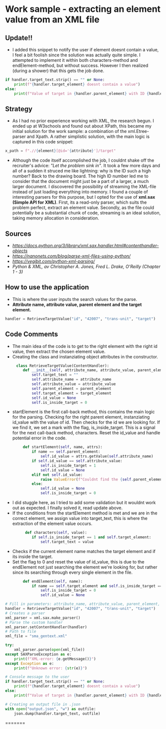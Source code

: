
# Work sample - extracting an element value from an XML file

## Update!!
* I added this snippet to notify the user if element doesnt contain a value, I feel a bit foolish since the solution was actually quite simple. I attempted to implement it within both characters-method and endElement-method, but without success. However I then realized (during a shower) that this gets the job done.

```python
if handler.target_text.strip() == "" or None:
    print(f"{handler.target_element} doesnt contain a value")
else:
    print(f"Value of target in {handler.parent_element} with ID {handler.attribute_value}: \n\t------> {handler.target_text} <------")
```

## Strategy
* As I had no prior experience working with XML, the research begun. I ended up at W3schools and found out about XPath, this became my initial solution for the work sample: a combination of the xml.Etree-parser and Xpath. A rather simplistic solution, with the main logic is captured in this code snippet:

```python
x_path = f".//{element}[@id='{attribute}']/target"
```  

* Although the code itself accomplished the job, I couldnt shake off the recruiter's advice: *"Let the problem sink in"*. It took a few more days and all of a sudden it struced me like lightning: why is the ID such a high number? Back to the drawing board. 
The high ID number led me to consider that the document might just be a part of a larger, a much larger document. I discovered the possibility of streaming the XML-file instead of just loading everything into memory.
I found a couple of interesting parsers for this purpose, but I opted for the use of **xml.sax (Simple API for XML)**. First, its a read-only parser, which suits the problem perfect, extract an element value. Secondly, as the file could potentially be a substantial chunk of code, streaming is an ideal solution, taking memory allocation in consideration.


## Sources
- *https://docs.python.org/3/library/xml.sax.handler.html#contenthandler-objects*
- *https://nanonets.com/blog/parse-xml-files-using-python/*
- *https://vegibit.com/python-xml-parsing/*
- *Python & XML, av Christopher A. Jones, Fred L. Drake, O'Reilly (Chapter 1 - 3)*


## How to use the application
- This is where the user inputs the search values for the parse.
- **Attribute name, attribute value, parent element and the target element.**
```python
handler = RetrieveTargetValue("id", "42007", "trans-unit", "target")
```

## Code Comments
- The main idea of the code is to get to the right element with the right id value, then extract the chosen element value.
- Creating the class and instanziating object attributes in the constructor. 
```python
     class RetrieveTargetValue(ContentHandler):
        def __init__(self, attribute_name, attribute_value, parent_element, target_element):
            self.target_text = ""
            self.attribute_name = attribute_name
            self.attribute_value = attribute_value
            self.parent_element = parent_element
            self.target_element = target_element
            self.id_value = None
            self.is_inside_target = 0
```

- startElement is the first call-back method, this contains the main logic for the parsing. Checking for the right parent element, instanziating id_value with the value of id. Then checks for the id we are looking for. If we find it, we set a mark with the flag, is_inside_target. This is a signal for the next call-back method, characters. Reset the id_value and handle potential error in the code. 
```python
        def startElement(self, name, attrs):
            if name == self.parent_element:
                self.id_value = attrs.getValue(self.attribute_name)
            if self.id_value == self.attribute_value:
                self.is_inside_target = 1
                self.id_value = None
            elif not self.id_value:
                raise ValueError(f"Couldnt find the {self.parent_element} element with {self.attribute_name} {self.attribute_value}")
            else:
                self.id_value = None
                self.is_inside_target = 0
```

- I did stuggle here, as I tried to add some validation but it wouldnt work out as expected. I finally solved it, read update above.
- If the conditions from the startElement method is met and we are in the correct element, we assign value into target_text, this is where the extraction of the element value occurs. 
```python
         def characters(self, value):
            if self.is_inside_target == 1 and self.target_element:
                self.target_text = value
```


- Checks if the current element name matches the target element and if its inside the target.
- Set the flag to 0 and reset the value of id_value, this is due to the endElement not just searching the element we're looking for, but rather since its searching through every single element in the file.
```python
        def endElement(self, name):
            if name == self.target_element and self.is_inside_target == 1:
                self.is_inside_target = 0
                self.id_value = None
```


```python
# Fill in parameters: attribute_name, attribute_value, parent_element, target_element.
handler = RetrieveTargetValue("id", "42007", "trans-unit", "target")
# Creates a parser
xml_parser = xml.sax.make_parser()
# Parse the custom handler
xml_parser.setContentHandler(handler)
# Path to file
xml_file = "sma_gentext.xml"

try:
    xml_parser.parse(open(xml_file))
except SAXParseException as e:
    print(f"XML-error: {e.getMessage()}")
except Exception as e:
    print(f"Unknown error: {str(e)}")

# Console message to the user
if handler.target_text.strip() == "" or None:
    print(f"{handler.target_element} doesnt contain a value")
else:
    print(f"Value of target in {handler.parent_element} with ID {handler.attribute_value}: \n\t------> {handler.target_text} <------")

# Creating an output file in .json
with open("output.json", "w") as outfile:
    json.dump(handler.target_text, outfile)
```
=======

